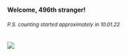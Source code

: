 #### Welcome, 496th stranger!

###### <sup>P.S. counting started approximately in 10.01.22</sup>

<img src="https://kraftwerk28.pp.ua/vcnt.png"></img>
